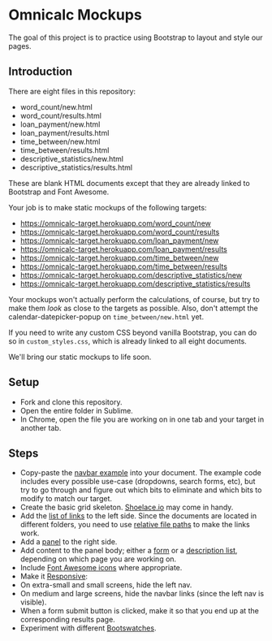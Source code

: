 # Omnicalc Mockups

The goal of this project is to practice using Bootstrap to layout and style our pages.

## Introduction

There are eight files in this repository:

- word_count/new.html
- word_count/results.html
- loan_payment/new.html
- loan_payment/results.html
- time_between/new.html
- time_between/results.html
- descriptive_statistics/new.html
- descriptive_statistics/results.html

These are blank HTML documents except that they are already linked to Bootstrap and Font Awesome.

Your job is to make static mockups of the following targets:

 - https://omnicalc-target.herokuapp.com/word_count/new
 - https://omnicalc-target.herokuapp.com/word_count/results
 - https://omnicalc-target.herokuapp.com/loan_payment/new
 - https://omnicalc-target.herokuapp.com/loan_payment/results
 - https://omnicalc-target.herokuapp.com/time_between/new
 - https://omnicalc-target.herokuapp.com/time_between/results
 - https://omnicalc-target.herokuapp.com/descriptive_statistics/new
 - https://omnicalc-target.herokuapp.com/descriptive_statistics/results

Your mockups won't actually perform the calculations, of course, but try to make them *look* as close to the targets as possible. Also, don't attempt the calendar-datepicker-popup on `time_between/new.html` yet.

If you need to write any custom CSS beyond vanilla Bootstrap, you can do so in `custom_styles.css`, which is already linked to all eight documents.

We'll bring our static mockups to life soon.

## Setup

 - Fork and clone this repository.
 - Open the entire folder in Sublime.
 - In Chrome, open the file you are working on in one tab and your target in another tab.

## Steps

 - Copy-paste the [navbar example](http://getbootstrap.com/components/#navbar) into your document. The example code includes every possible use-case (dropdowns, search forms, etc), but try to go through and figure out which bits to eliminate and which bits to modify to match our target.
 - Create the basic grid skeleton. [Shoelace.io](http://shoelace.io/) may come in handy.
 - Add the [list of links](http://getbootstrap.com/components/#list-group-linked) to the left side. Since the documents are located in different folders, you need to use [relative file paths](https://css-tricks.com/quick-reminder-about-file-paths/) to make the links work.
 - Add a [panel](http://getbootstrap.com/components/#panels-heading) to the right side.
 - Add content to the panel body; either a [form](http://getbootstrap.com/css/#forms-horizontal) or a [description list](http://getbootstrap.com/css/#horizontal-description), depending on which page you are working on.
 - Include [Font Awesome icons](http://fortawesome.github.io/Font-Awesome/icons/) where appropriate.
 - Make it [Responsive](http://getbootstrap.com/css/#responsive-utilities):
  - On extra-small and small screens, hide the left nav.
  - On medium and large screens, hide the navbar links (since the left nav is visible).
 - When a form submit button is clicked, make it so that you end up at the corresponding results page.
 - Experiment with different [Bootswatches](https://bootswatch.com/).

